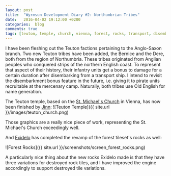 ```yaml
---
layout: post
title:  "Wyrmsun Development Diary #2: Northumbrian Tribes"
date:   2016-04-02 19:12:00 +0200
categories:  blog
comments: true
tags: [teuton, temple, church, vienna, forest, rocks, transport, disembarkment, disembarkment bonus, english, england, bernice, dere, northumbria, anglian, anglo-saxon, old english]
---
```

I have been fleshing out the Teuton factions pertaining to the Anglo-Saxon branch. Two new Teuton tribes have been added, the Bernice and the Dere, both from the region of Northumbria. These tribes originated from Anglian peoples who conquered strips of the northern English coast. To represent that aspect of their history, their infantry units get a bonus to damage for a certain duration after disembarking from a transport ship. I intend to revisit the disembarkment bonus feature in the future, i.e. giving it to pirate units recruitable at the mercenary camp. Naturally, both tribes use Old English for name generation.

The Teuton temple, based on the [St. Michael's Church](http://www.michaelerkirche.at/content/en/tours/0) in Vienna, has now been finished by [Jinn](http://jinndevil.tumblr.com/):
![Teuton Temple]({{ site.url }}/images/teuton_church.png)

Those graphics are a really nice piece of work, representing the St. Michael's Church exceedingly well.

And [Exidelo](http://www.pixeljoint.com/p/26118.htm) has completed the revamp of the forest tileset's rocks as well:

![Forest Rocks]({{ site.url }}/screenshots/screen_forest_rocks.png)

A particularly nice thing about the new rocks Exidelo made is that they have three variations for destroyed rock tiles, and I have improved the engine accordingly to support destroyed tile variations.
